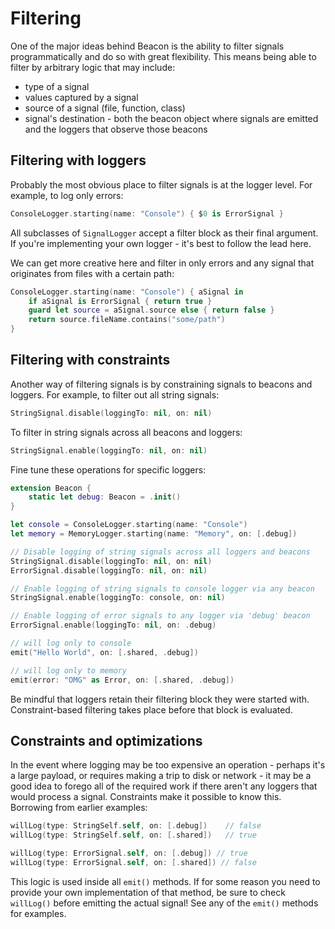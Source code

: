 # Filtering

One of the major ideas behind Beacon is the ability to filter signals programmatically and do so with great flexibility. This means being able to filter by arbitrary logic that may include:

* type of a signal
* values captured by a signal
* source of a signal (file, function, class)
* signal's destination - both the beacon object where signals are emitted and the loggers that observe those beacons

## Filtering with loggers

Probably the most obvious place to filter signals is at the logger level. For example, to log only errors:

```swift
ConsoleLogger.starting(name: "Console") { $0 is ErrorSignal }
```

All subclasses of `SignalLogger` accept a filter block as their final argument. If you're implementing your own logger - it's best to follow the lead here.

We can get more creative here and filter in only errors and any signal that originates from files with a certain path:

```swift
ConsoleLogger.starting(name: "Console") { aSignal in
    if aSignal is ErrorSignal { return true }
    guard let source = aSignal.source else { return false }
    return source.fileName.contains("some/path")
}
```

## Filtering with constraints

Another way of filtering signals is by constraining signals to beacons and loggers. For example, to filter out all string signals:

```swift
StringSignal.disable(loggingTo: nil, on: nil)
```

To filter in string signals across all beacons and loggers:

```swift
StringSignal.enable(loggingTo: nil, on: nil)
```

Fine tune these operations for specific loggers:

```swift
extension Beacon {
	static let debug: Beacon = .init()
}

let console = ConsoleLogger.starting(name: "Console")
let memory = MemoryLogger.starting(name: "Memory", on: [.debug])

// Disable logging of string signals across all loggers and beacons
StringSignal.disable(loggingTo: nil, on: nil)
ErrorSignal.disable(loggingTo: nil, on: nil)

// Enable logging of string signals to console logger via any beacon
StringSignal.enable(loggingTo: console, on: nil)

// Enable logging of error signals to any logger via 'debug' beacon
ErrorSignal.enable(loggingTo: nil, on: .debug)

// will log only to console
emit("Hello World", on: [.shared, .debug])

// will log only to memory
emit(error: "OMG" as Error, on: [.shared, .debug])
```

Be mindful that loggers retain their filtering block they were started with. Constraint-based filtering takes place before that block is evaluated.

## Constraints and optimizations

In the event where logging may be too expensive an operation - perhaps it's a large payload, or requires making a trip to disk or network - it may be a good idea to forego all of the required work if there aren't any loggers that would process a signal. Constraints make it possible to know this. Borrowing from earlier examples:

```swift
willLog(type: StringSelf.self, on: [.debug]) 	// false
willLog(type: StringSelf.self, on: [.shared]) 	// true

willLog(type: ErrorSignal.self, on: [.debug]) // true
willLog(type: ErrorSignal.self, on: [.shared]) // false
```

This logic is used inside all `emit()` methods. If for some reason you need to provide your own implementation of that method, be sure to check `willLog()` before emitting the actual signal! See any of the `emit()` methods for examples.
